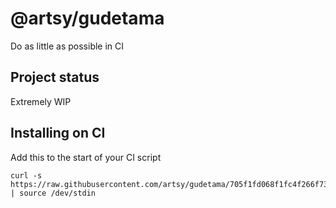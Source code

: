 # @artsy/gudetama

Do as little as possible in CI

## Project status

Extremely WIP

## Installing on CI

Add this to the start of your CI script

<!-- the_installation_command_is_on_the_next_line -->
    curl -s https://raw.githubusercontent.com/artsy/gudetama/705f1fd068f1fc4f266f73b34fbe236b25a52da1/install.sh | source /dev/stdin
